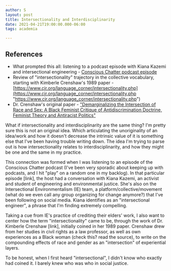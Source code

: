 ```yaml
---
author: S
layout: post
title: Intersectionality and Interdisciplinarity
date: 2021-04-21T19:00:00.000-06:00
tags: academia

---
```

## References

* What prompted this all: listening to a podcast episode with Kiana Kazemi and intersectional engineering - [Conscious Chatter podcast episode](https://consciouschatter.com/podcast/2021/04/11-episode-230-kiana-kazemi-intersectional-engineering-tech-environmental-justice)
* Review of "intersectionality" trajectory in the collective vocabulary, starting with Kimberle Crenshaw's 1989 paper - [https://www.cjr.org/language_corner/intersectionality.php](https://www.cjr.org/language_corner/intersectionality.php "https://www.cjr.org/language_corner/intersectionality.php")
* Dr. Crenshaw's original paper - ["Demarginalizing the Intersection of Race and Sex: A Black Feminist Critique of Antidiscrimination Doctrine, Feminist Theory and Antiracist Politics"](https://chicagounbound.uchicago.edu/uclf/vol1989/iss1/8/ '"Demarginalizing the Intersection of Race and Sex: A Black Feminist Critique of Antidiscrimination Doctrine, Feminist Theory and Antiracist Politics"')

What if intersectionality and interdisciplinarity are the same thing? I'm pretty sure this is not an original idea. Which articulating the unoriginality of an idea/work and how it doesn't decrease the intrinsic value of it is something else that I've been having trouble writing down. The idea I'm trying to parse out is how intersectionality relates to interdisciplinarity, and how they might be one and the same in my practice. 

This connection was formed when I was listening to an episode of the Conscious Chatter podcast (I've been very sporadic about keeping up with podcasts, and I hit "play" on a random one in my backlog). In that particular episode \[link\], the host had a conversation with Kiana Kazemi, an activist and student of engineering and environmental justice. She's also on the Intersectional Environmentalism (IE) team, a platform/collective/movement (what do we even call any group organizing for change anymore?) that I've been following on social media. Kiana identifies as an "intersectional engineer", a phrase that I'm finding extremely compelling.

Taking a cue from IE's practice of crediting their elders' work, I also want to center how the term "intersectionality" came to be, through the work of Dr. Kimberle Crenshaw \[link\], initially coined in her 1989 paper. Crenshaw drew from her studies in civil rights as a law professor, as well as own experiences as a Black woman (check this? read the source), to write on the compounding effects of race and gender as an "intersection" of experiential layers.

To be honest, when I first heard "intersectional", I didn't know who exactly had coined it. I barely knew who was who in social justice.